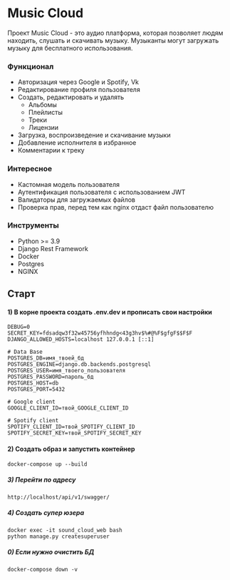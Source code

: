 # Music Cloud

Проект Music Cloud - это аудио платформа, которая позволяет людям находить, слушать и скачивать музыку. Музыканты могут загружать музыку для бесплатного использования.
### Функционал
- Авторизация через Google и Spotify, Vk
- Редактирование профиля пользователя
- Создать, редактировать и удалять 
  - Альбомы
  - Плейлисты
  - Треки
  - Лицензии
- Загрузка, воспроизведение и скачивание музыки
- Добавление исполнителя в избранное
- Комментарии к треку

### Интересное
- Кастомная модель пользователя
- Аутентификация пользователя с использованием JWT
- Валидаторы для загружаемых файлов
- Проверка прав, перед тем как nginx отдаст файл пользователю

### Инструменты

- Python >= 3.9
- Django Rest Framework
- Docker
- Postgres
- NGINX

## Старт

#### 1) В корне проекта создать .env.dev и прописать свои настройки

    DEBUG=0
    SECRET_KEY=fdsadqw3f32w45756yfhhndg<43g3hv$%#@%F$gfgF$$F$F
    DJANGO_ALLOWED_HOSTS=localhost 127.0.0.1 [::1]
    
    # Data Base
    POSTGRES_DB=имя_твоей_бд
    POSTGRES_ENGINE=django.db.backends.postgresql
    POSTGRES_USER=имя_твоего_пользователя
    POSTGRES_PASSWORD=пароль_бд
    POSTGRES_HOST=db
    POSTGRES_PORT=5432
    
    # Google client
    GOOGLE_CLIENT_ID=твой_GOOGLE_CLIENT_ID
    
    # Spotify client
    SPOTIFY_CLIENT_ID=твой_SPOTIFY_CLIENT_ID
    SPOTIFY_SECRET_KEY=твой_SPOTIFY_SECRET_KEY

#### 2) Создать образ и запустить контейнер

    docker-compose up --build
    
##### 3) Перейти по адресу

    http://localhost/api/v1/swagger/

##### 4) Создать супер юзера

    docker exec -it sound_cloud_web bash
    python manage.py createsuperuser
                                                        
##### 0) Если нужно очистить БД

    docker-compose down -v